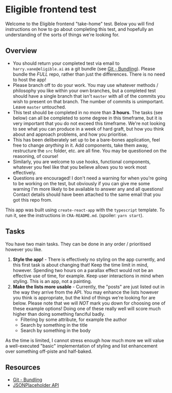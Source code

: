 # Eligible frontend test

Welcome to the Eligible frontend "take-home" test. Below you will find instructions on how to go about completing this test, and hopefully an understanding of the sorts of things we're looking for.

## Overview
- You should return your completed test via email to `harry.vane@eligible.ai` as a git bundle (see [Git - Bundling](https://git-scm.com/book/en/v2/Git-Tools-Bundling)). Please bundle the _FULL_ repo, rather than just the differences. There is no need to host the app!
- Please branch off to do your work. You may use whatever methods / philosophy you like within your own branches, but a completed test should have a single branch that isn't `master` with all of the commits you wish to present on that branch. The number of commits is unimportant. Leave `master` untouched.
- This test should be completed in no more than **3 hours**. The tasks (see below) can all be completed to some degree in this timeframe, but it is very important that you do not exceed this timeframe. We're not looking to see what you can produce in a week of hard graft, but how you think about and approach problems, and how you prioritise.
- This has been deliberately set up to be a bare-bones application, feel free to change _anything_ in it. Add components, take them away, restructure the `src` folder, etc. are all fine. You may be questioned on the reasoning, of course!
- Similarly, you are welcome to use hooks, functional components, whatever you feel like that you believe allows you to work most effectively.
- Questions are encouraged! I don't need a warning for when you're going to be working on the test, but obviously if you can give me some warning I'm more likely to be available to answer any and all questions! Contact details should have been attached to the same email that you got this repo from.


This app was built using `create-react-app` with the `typescript` template. To run it, see the instructions in `CRA-README.md`. (spoiler: `yarn start`).

## Tasks
You have two main tasks. They can be done in any order / prioritised however you like.

1. **Style the app!** - There is effectively no styling on the app currently, and this first task is about changing that! Keep the time limit in mind, however. Spending two hours on a parallax effect would not be an effective use of time, for example. Keep user interactions in mind when styling. This is an app, not a painting.
2. **Make the lists more usable** - Currently, the "posts" are just listed out in the way they arrive from the API. You may enhance the lists however you think is appropriate, but the kind of things we're looking for are below. Please note that we will _NOT_ mark you down for choosing one of these example options! Doing one of these really well will score much higher than doing something fanciful badly.
    - Filtering by some attribute, for example the author
    - Search by something in the title
    - Search by something in the body

As the time is limited, I cannot stress enough how much more we will value a well-executed "basic" implementation of styling and list enhancement over something off-piste and half-baked.


## Resources
- [Git - Bundling](https://git-scm.com/book/en/v2/Git-Tools-Bundling)
- [JSONPlaceholder API](https://jsonplaceholder.typicode.com/)